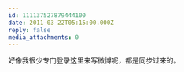 ```yaml
---
id: 111137527879444100
date: 2011-03-22T05:15:00.000Z
reply: false
media_attachments: 0
---
```


好像我很少专门登录这里来写微博呢，都是同步过来的。 ​​​​

